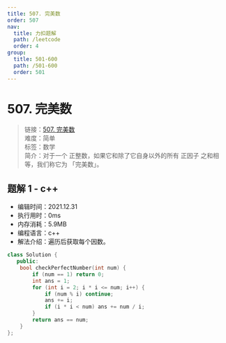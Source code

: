 ```yaml
---
title: 507. 完美数
order: 507
nav:
  title: 力扣题解
  path: /leetcode
  order: 4
group:
  title: 501-600
  path: /501-600
  order: 501
---
```


# 507. 完美数

> 链接：[507. 完美数](https://leetcode-cn.com/problems/perfect-number/)  
> 难度：简单  
> 标签：数学  
> 简介：对于一个 正整数，如果它和除了它自身以外的所有 正因子 之和相等，我们称它为 「完美数」。

## 题解 1 - c++

- 编辑时间：2021.12.31
- 执行用时：0ms
- 内存消耗：5.9MB
- 编程语言：c++
- 解法介绍：遍历后获取每个因数。

```c++
class Solution {
   public:
    bool checkPerfectNumber(int num) {
        if (num == 1) return 0;
        int ans = 1;
        for (int i = 2; i * i <= num; i++) {
            if (num % i) continue;
            ans += i;
            if (i * i < num) ans += num / i;
        }
        return ans == num;
    }
};
```
